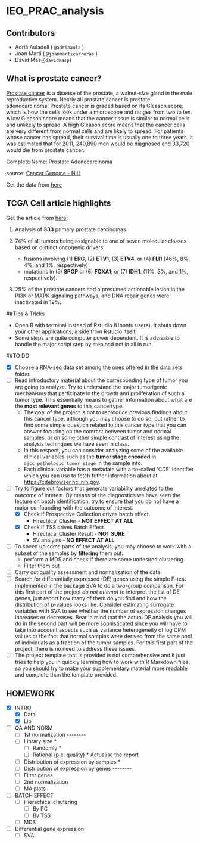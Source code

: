 # IEO_PRAC_analysis

## Contributors

* Adrià Auladell ( `@adriaaula` )
* Joan Marti ( `@joanmarticarreras` )
* David Mas(`@davidmasp`)

## What is prostate cancer?

[Prostate cancer](https://en.wikipedia.org/wiki/Prostate_cancer)
is a disease of the prostate, a walnut-size gland in the male
reproductive system.  Nearly all prostate cancer is prostate adenocarcinoma.
 Prostate cancer is graded based on its Gleason score, which is how the cells
 look under a microscope and ranges from two to ten. A low Gleason score means
 that the cancer tissue is similar to normal cells and unlikely to spread. A
 high Gleason score means that the cancer cells are very different from normal
 cells and are likely to spread. For patients whose cancer has spread, their
 survival time is usually one to three years. It was estimated that for 2011,
 240,890 men would be diagnosed and 33,720 would die from prostate cancer.

Complete Name: Prostate Adenocarcinoma

source: [Cancer Genome - NIH](http://cancergenome.nih.gov/cancersselected/prostatecancer)

Get the data from [here](http://functionalgenomics.upf.edu/courses/IEO/projects/datasets/sePRAD.rds)

## TCGA Cell article highlights

Get the article from [here](http://cancergenome.nih.gov/publications):

1. Analysis of **333** primary prostate carcinomas.

2. 74% of all tumors being assignable to one of seven molecular classes based on distinct oncogenic drivers:
    - fusions involving (1) **ERG**, (2) **ETV1**, (3) **ETV4**, or (4) **FLI1** (46%, 8%, 4%, and 1%, respectively)
    - mutations in (5) **SPOP** or (6) **FOXA1**; or (7) **IDH1**. (11%, 3%, and 1%, respectively).

3. 25% of the prostate cancers had a presumed actionable lesion in the PI3K or MAPK signaling pathways, and DNA repair genes were inactivated in 19%.

##Tips & Tricks
* Open R with terminal instead of Rstudio (Ubuntu users). It shuts down your other applications, a side from Rstudio itself.
* Some steps are quite computer power dependent. It is advisable to handle the major script step by step and not in all in run.

##TO DO

- [x] Choose a RNA-seq data set among the ones offered in the data sets folder.
- [ ] Read introductory material about the corresponding type of tumor you are going to analyze. Try to understand the major tumorigenic mechanisms that participate in the growth and proliferation of such a tumor type. This essentially means to gather information about what are the **most relevant genes** to this cancertype.
    - The goal of the project is not to reproduce previous findings about this cancer type, although you may choose to do so, but rather to find some simple question related to this cancer type that you can answer focusing on the contrast between tumor and normal samples, or on some other simple contrast of interest using the analysis techinques we have seen in class.
    - In this respect, you can consider analyzing some of the available clinical variables such as the **tumor stage encoded** in `ajcc_pathologic_tumor_stage` in the sample info.
    - Each clinical variable has a metadata with a so-called 'CDE' identifier which you can use to fetch futher information about at https://cdebrowser.nci.nih.gov.
- [ ] Try to figure out factors that generate variability unrelated to the outcome of interest. By means of the diagnostics we have seen the lecture on batch identification, try to ensure that you do not have a major confounding with the outcome of interest.
    - [x] Check if  Prospective Collection drives batch effect.
        - Hirechical Cluster - **NOT EFFECT AT ALL**
    - [x] Check if TSS drives Batch Effect
        - Hirechical Cluster Result - **NOT SURE**
        - SV analysis - **NO EFFECT AT ALL**
- [ ] To speed up some parts of the analysis, you may choose to work with a subset of the samples by **filtering** them out.
    - perform a MDS and check if there are some undesired clustering
    - Filter them out
- [ ] Carry out quality assessment and normalization of the data.
- [ ] Search for differentially expressed (DE) genes using the simple F-test implemented in the package SVA to do a two-group comparison. For this first part of the project *do not attempt* to interpret the list of DE genes, just report how many of them do you find and how the distribution of p-values looks like. Consider estimating surrogate variables with SVA to see whether the number of expression changes increases or decreases. Bear in mind that the actual DE analysis you will do in the second part will be more sophisticated since you will have to take into account aspects such as variance heterogeneity of log CPM values or the fact that normal samples were derived from the same pool of individuals as a fraction of the tumor samples. For this first part of the project, there is no need to address these issues.
- [ ] The project template that is provided is not comprehensive and it just tries to help you in quickly learning how to work with R Markdown files, so you should try to make your supplementary material more readable and complete than the template provided.

## HOMEWORK

-  [x] INTRO
	-  [x] Data
	-  [x] Lib
- [ ] QA AND NORM
	- [ ] 1st normalization							--------
	- [ ] Library size 										*
		- [ ] Randomly										*
		- [ ] Rational (p.e. quality)						*	Actualise the report
	- [ ] Distribution of expression by samples				*
	- [ ] Distribution of expression by genes		--------
	- [ ] Filter genes
	- [ ] 2nd normalization
	- [ ] MA plots
- [ ] BATCH EFFECT
	- [ ] Hierachical clsutering
		- [ ] By PC
		- [ ] By TSS
	- [ ] MDS
- [ ] Differential gene expression
	- [ ] SVA